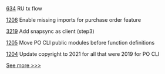 
[634](https://github.com/hyperledger/fabric-docs-i18n/pull/634) RU tx flow

[1206](https://github.com/hyperledger/grid/pull/1206) Enable missing imports for purchase order feature

[3219](https://github.com/hyperledger/besu/pull/3219) Add snapsync as client (step3)

[1205](https://github.com/hyperledger/grid/pull/1205) Move PO CLI public modules before function definitions

[1204](https://github.com/hyperledger/grid/pull/1204) Update copyright to 2021 for all that were 2019 for PO CLI


[See more >>>](https://start-here.hyperledger.org/pull-requests)
